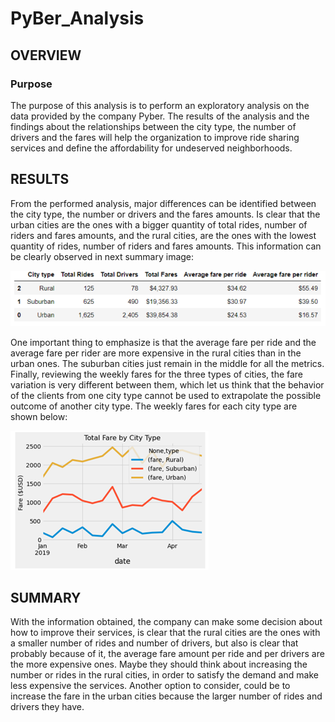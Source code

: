 # PyBer_Analysis

## OVERVIEW
### Purpose
The purpose of this analysis is to perform an exploratory analysis on the data provided by the company Pyber. The results of the analysis and the findings about the relationships between the city type, the number of drivers and the fares will help the organization to improve ride sharing services and define the affordability for undeserved neighborhoods.

## RESULTS
From the performed analysis, major differences can be identified between the city type, the number or drivers and the fares amounts. Is clear that the urban cities are the ones with a bigger quantity of total rides, number of riders and fares amounts, and the rural cities, are the ones with the lowest quantity of rides, number of riders and fares amounts. 
This information can be clearly observed in next summary image:

![title](Images/PyBer_summary.png)

One important thing to emphasize is that the average fare per ride and the average fare per rider are more expensive in the rural cities than in the urban ones. The suburban cities just remain in the middle for all the metrics.
Finally, reviewing the weekly fares for the three types of cities, the fare variation is very different between them, which let us think that the behavior of the clients from one city type cannot be used to extrapolate the possible outcome of another city type. The weekly fares for each city type are shown below:

![title](Images/PyBer_image.png)

## SUMMARY
With the information obtained, the company can make some decision about how to improve their services, is clear that the rural cities are the ones with a smaller number of rides and number of drivers, but also is clear that probably because of it, the average fare amount per ride and per drivers are the more expensive ones.  Maybe they should think about increasing the number or rides in the rural cities, in order to satisfy the demand and make less expensive the services. Another option to consider, could be to increase the fare in the urban cities because the larger number of rides and drivers they have.
